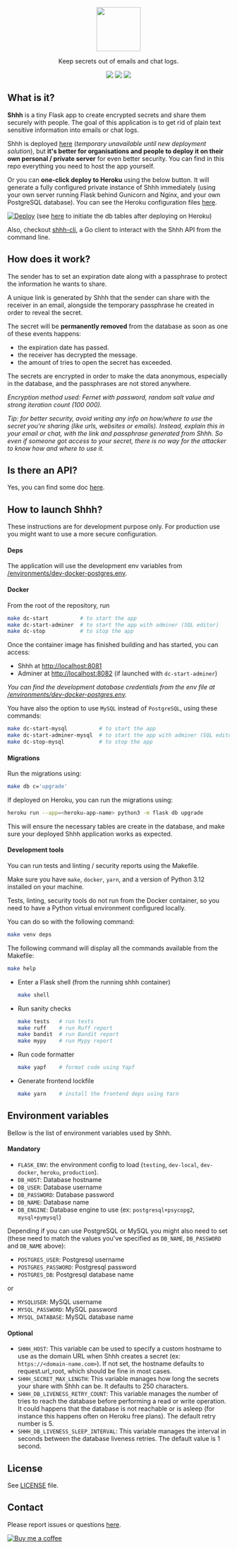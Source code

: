 <p align="center">
  <img width="100px" src="https://github.com/smallwat3r/shhh/blob/master/shhh/static/img/logo.png" />
</p>
<p align="center">Keep secrets out of emails and chat logs.</p>

<p align="center">
  <a href="https://codecov.io/gh/smallwat3r/shhh" rel="nofollow"><img src="https://codecov.io/gh/smallwat3r/shhh/branch/master/graph/badge.svg" style="max-width:100%;"></a>
  <a href="https://codeclimate.com/github/smallwat3r/shhh/maintainability" rel="nofollow"><img src="https://api.codeclimate.com/v1/badges/f7c33b1403dd719407c8/maintainability" style="max-width:100%;"></a>
  <a href="https://github.com/smallwat3r/shhh/blob/master/LICENSE" rel="nofollow"><img src="https://img.shields.io/badge/License-MIT-green.svg" style="max-width:100%;"></a>
</p>

## What is it?

**Shhh** is a tiny Flask app to create encrypted secrets and share 
them securely with people. The goal of this application is to get rid
of plain text sensitive information into emails or chat logs.

Shhh is deployed [here](https://www.shhh-encrypt.com) (_temporary unavailable
until new deployment solution_), but **it's better for organisations and people 
to deploy it on their own personal / private server** for even better security. 
You can find in this repo everything you need to host the app yourself.

Or you can **one-click deploy to Heroku** using the below button.
It will generate a fully configured private instance of Shhh 
immediately (using your own server running Flask behind Gunicorn and Nginx, 
and your own PostgreSQL database). You can see the Heroku configuration files [here](https://github.com/smallwat3r/shhh-heroku-deploy/tree/main).

[![Deploy][heroku-shield]][heroku] (see [here](#initiate-the-database-tables) to 
initiate the db tables after deploying on Heroku)

Also, checkout [shhh-cli](https://github.com/smallwat3r/shhh-cli), 
a Go client to interact with the Shhh API from the command line.

## How does it work?

The sender has to set an expiration date along with a passphrase to
protect the information he wants to share.

A unique link is generated by Shhh that the sender can share with the
receiver in an email, alongside the temporary passphrase he created
in order to reveal the secret.

The secret will be **permanently removed** from the database as soon 
as one of these events happens:

* the expiration date has passed. 
* the receiver has decrypted the message. 
* the amount of tries to open the secret has exceeded. 

The secrets are encrypted in order to make the data anonymous, 
especially in the database, and the passphrases are not stored 
anywhere.

_Encryption method used: Fernet with password, random salt value and
strong iteration count (100 000)._ 

_Tip: for better security, avoid writing any info on how/where to use the secret you're sharing (like urls, websites or emails). Instead, explain this in your email or chat, with the link and passphrase generated from Shhh. So even if someone got access to your secret, there is no way for the attacker to know how and where to use it._

## Is there an API?

Yes, you can find some doc [here](https://app.swaggerhub.com/apis-docs/smallwat3r/shhh-api/1.0.0).

## How to launch Shhh?

These instructions are for development purpose only. For production 
use you might want to use a more secure configuration.

#### Deps

The application will use the development env variables from [/environments/dev-docker-postgres.env](https://github.com/smallwat3r/shhh/blob/master/environments/dev-docker-postgres.env).

#### Docker

From the root of the repository, run

```sh
make dc-start          # to start the app 
make dc-start-adminer  # to start the app with adminer (SQL editor)
make dc-stop           # to stop the app
```

Once the container image has finished building and has started, you 
can access: 

* Shhh at <http://localhost:8081>
* Adminer at <http://localhost:8082> (if launched with `dc-start-adminer`)

_You can find the development database credentials from the env file at [/environments/dev-docker-postgres.env](https://github.com/smallwat3r/shhh/blob/master/environments/dev-docker-postgres.env)._

You have also the option to use `MySQL` instead of `PostgreSQL`, using these commands:
```sh
make dc-start-mysql          # to start the app
make dc-start-adminer-mysql  # to start the app with adminer (SQL editor)
make dc-stop-mysql           # to stop the app
```

#### Migrations

Run the migrations using:
``` sh
make db c='upgrade'
```

If deployed on Heroku, you can run the migrations using:
``` sh
heroku run --app=<heroku-app-name> python3 -m flask db upgrade
```

This will ensure the necessary tables are create in the database, and make sure your
deployed Shhh application works as expected.

#### Development tools

You can run tests and linting / security reports using the Makefile.

Make sure you have `make`, `docker`, `yarn`, and a version of Python 3.12 installed on your machine.

Tests, linting, security tools do not run from the Docker container, so you need to have a Python
virtual environment configured locally.

You can do so with the following command:
``` sh
make venv deps
```

The following command will display all the commands available from the Makefile:
``` sh
make help
```

* Enter a Flask shell (from the running shhh container)
  ``` sh
  make shell 
  ```

* Run sanity checks
  ```sh
  make tests   # run tests
  make ruff    # run Ruff report
  make bandit  # run Bandit report
  make mypy    # run Mypy report
  ```

* Run code formatter
  ```sh
  make yapf    # format code using Yapf
  ```

* Generate frontend lockfile
  ```sh
  make yarn    # install the frontend deps using Yarn
  ```

## Environment variables

Bellow is the list of environment variables used by Shhh.

#### Mandatory
* `FLASK_ENV`: the environment config to load (`testing`, `dev-local`, `dev-docker`, `heroku`, `production`).
* `DB_HOST`: Database hostname
* `DB_USER`: Database username
* `DB_PASSWORD`: Database password
* `DB_NAME`: Database name
* `DB_ENGINE`: Database engine to use (ex: `postgresql+psycopg2`, `mysql+pymysql`)

Depending if you can use PostgreSQL or MySQL you might also need to set (these need to match the values
you've specified as `DB_NAME`, `DB_PASSWORD` and `DB_NAME` above):

* `POSTGRES_USER`: Postgresql username
* `POSTGRES_PASSWORD`: Postgresql password
* `POSTGRES_DB`: Postgresql database name

or

* `MYSQLUSER`: MySQL username
* `MYSQL_PASSWORD`: MySQL password
* `MYSQL_DATABASE`: MySQL database name

#### Optional
* `SHHH_HOST`: This variable can be used to specify a custom hostname to use as the
domain URL when Shhh creates a secret (ex: `https://<domain-name.com>`). If not set, the hostname 
defaults to request.url_root, which should be fine in most cases.
* `SHHH_SECRET_MAX_LENGTH`: This variable manages how long the secrets your share with Shhh can 
be. It defaults to 250 characters.
* `SHHH_DB_LIVENESS_RETRY_COUNT`: This variable manages the number of tries to reach the database 
before performing a read or write operation. It could happens that the database is not reachable or is 
asleep (for instance this happens often on Heroku free plans). The default retry number is 5.
* `SHHH_DB_LIVENESS_SLEEP_INTERVAL`: This variable manages the interval in seconds between the database
liveness retries. The default value is 1 second.

## License

See [LICENSE](https://github.com/smallwat3r/shhh/blob/master/LICENSE) file.

## Contact

Please report issues or questions 
[here](https://github.com/smallwat3r/shhh/issues).


[![Buy me a coffee][buymeacoffee-shield]][buymeacoffee]


[buymeacoffee-shield]: https://www.buymeacoffee.com/assets/img/guidelines/download-assets-sm-2.svg
[buymeacoffee]: https://www.buymeacoffee.com/smallwat3r

[heroku-shield]: https://www.herokucdn.com/deploy/button.svg
[heroku]: https://heroku.com/deploy?template=https://github.com/smallwat3r/shhh-heroku-deploy
